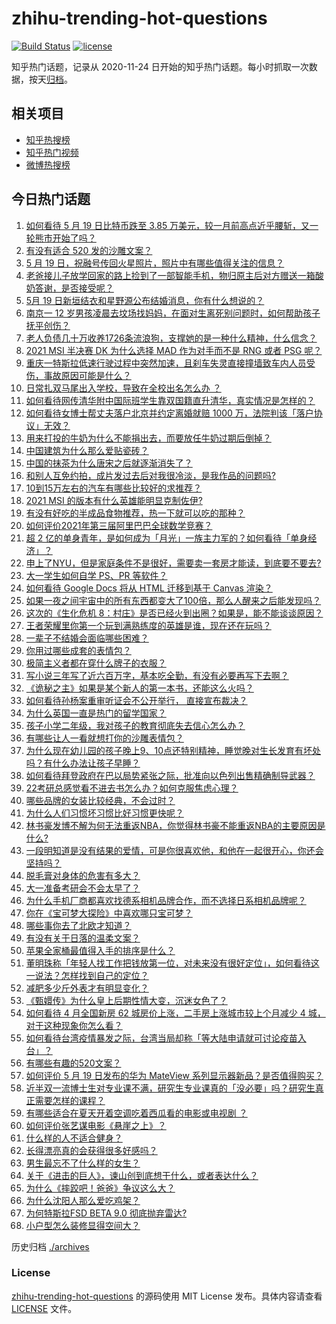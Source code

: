 # zhihu-trending-hot-questions

[![Build Status](https://github.com/justjavac/zhihu-trending-hot-questions/workflows/ci/badge.svg?branch=master)](https://github.com/justjavac/zhihu-trending-hot-questions/actions)
[![license](https://img.shields.io/github/license/justjavac/zhihu-trending-hot-questions)](https://github.com/justjavac/zhihu-trending-hot-questions/blob/master/LICENSE)

知乎热门话题，记录从 2020-11-24 日开始的知乎热门话题。每小时抓取一次数据，按天[归档](./archives)。

## 相关项目

- [知乎热搜榜](https://github.com/justjavac/zhihu-trending-top-search)
- [知乎热门视频](https://github.com/justjavac/zhihu-trending-hot-video)
- [微博热搜榜](https://github.com/justjavac/weibo-trending-hot-search)

## 今日热门话题

<!-- BEGIN -->
<!-- 最后更新时间 Thu May 20 2021 06:02:21 GMT+0800 (China Standard Time) -->

1. [如何看待 5 月 19 日比特币跌至 3.85
   万美元，较一月前高点近乎腰斩，又一轮熊市开始了吗？](https://www.zhihu.com/question/460308534)
2. [有没有适合 520 发的沙雕文案？](https://www.zhihu.com/question/459974994)
3. [5 月 19 日，祝融号传回火星照片，照片中有哪些值得关注的信息？](https://www.zhihu.com/question/460335836)
4. [老爸接儿子放学回家的路上捡到了一部智能手机，物归原主后对方赠送一箱酸奶答谢，是否接受呢？](https://www.zhihu.com/question/459438665)
5. [5月 19 日新垣结衣和星野源公布结婚消息，你有什么想说的？](https://www.zhihu.com/question/460300576)
6. [南京一 12
   岁男孩凌晨去坟场找妈妈，在面对生离死别问题时，如何帮助孩子抚平创伤？](https://www.zhihu.com/question/460220425)
7. [老人负债几十万收养1726条流浪狗，支撑她的是一种什么精神，什么信念？](https://www.zhihu.com/question/460077629)
8. [2021 MSI 半决赛 DK 为什么选择 MAD 作为对手而不是 RNG 或者 PSG
   呢？](https://www.zhihu.com/question/460223247)
9. [重庆一特斯拉低速行驶过程中突然加速，且刹车失灵直接撞墙致车内人员受伤，事故原因可能是什么？](https://www.zhihu.com/question/460318919)
10. [日常扎双马尾出入学校，导致在全校出名怎么办 ？](https://www.zhihu.com/question/296691549)
11. [如何看待网传清华附中国际班学生靠双国籍直升清华，真实情况是怎样的？](https://www.zhihu.com/question/460168268)
12. [如何看待女博士帮丈夫落户北京并约定离婚就赔 1000
    万，法院判该「落户协议」无效？](https://www.zhihu.com/question/460283594)
13. [用来打投的牛奶为什么不能捐出去，而要放任牛奶过期后倒掉？](https://www.zhihu.com/question/457869965)
14. [中国建筑为什么那么爱贴瓷砖？](https://www.zhihu.com/question/21423128)
15. [中国的抹茶为什么唐宋之后就逐渐消失了？](https://www.zhihu.com/question/22132630)
16. [和别人互免约拍，成片发过去后对我很冷淡，是我作品的问题吗?](https://www.zhihu.com/question/454019532)
17. [10到15万左右的汽车有哪些比较好的求推荐？](https://www.zhihu.com/question/265777506)
18. [2021 MSI 的版本有什么英雄能明显克制佐伊?](https://www.zhihu.com/question/460053887)
19. [有没有好吃的半成品食物推荐，热一下就可以吃的那种？](https://www.zhihu.com/question/448200772)
20. [如何评价2021年第三届阿里巴巴全球数学竞赛？](https://www.zhihu.com/question/459652793)
21. [超 2
    亿的单身青年，是如何成为「月光」一族主力军的？如何看待「单身经济」？](https://www.zhihu.com/question/459406857)
22. [申上了NYU，但是家庭条件不是很好，需要卖一套房才能读，到底要不要去?](https://www.zhihu.com/question/366070430)
23. [大一学生如何自学 PS、PR 等软件？](https://www.zhihu.com/question/350255171)
24. [如何看待 Google Docs 将从 HTML 迁移到基于 Canvas
    渲染？](https://www.zhihu.com/question/459251463)
25. [如果一夜之间宇宙中的所有东西都变大了100倍，那么人醒来之后能发现吗？](https://www.zhihu.com/question/287131013)
26. [这次的《生化危机
    8：村庄》是否已经火到出圈？如果是，能不能谈谈原因？](https://www.zhihu.com/question/458953377)
27. [王者荣耀里你第一个玩到满熟练度的英雄是谁，现在还在玩吗？](https://www.zhihu.com/question/459741677)
28. [一辈子不结婚会面临哪些困难？](https://www.zhihu.com/question/424799240)
29. [你用过哪些成套的表情包？](https://www.zhihu.com/question/309075180)
30. [极简主义者都在穿什么牌子的衣服？](https://www.zhihu.com/question/439287256)
31. [写小说三年写了近六百万字，基本吃全勤，有没有必要再写下去啊？](https://www.zhihu.com/question/436659113)
32. [《诡秘之主》如果是某个新人的第一本书，还能这么火吗？](https://www.zhihu.com/question/431797049)
33. [如何看待孙杨案重审听证会不公开举行， 直接宣布裁决？](https://www.zhihu.com/question/460075107)
34. [为什么英国一直是热门的留学国家？](https://www.zhihu.com/question/458885134)
35. [孩子小学二年级，我对孩子的教育彻底失去信心怎么办？](https://www.zhihu.com/question/431447269)
36. [有哪些让人一看就想打你的沙雕表情包？](https://www.zhihu.com/question/457477905)
37. [为什么现在幼儿园的孩子晚上9、10点还特别精神，睡觉晚对生长发育有坏处吗？有什么办法让孩子早睡？](https://www.zhihu.com/question/459339958)
38. [如何看待拜登政府在巴以局势紧张之际，批准向以色列出售精确制导武器？](https://www.zhihu.com/question/460005223)
39. [22考研总感觉看不进去书怎么办？如何克服焦虑心理？](https://www.zhihu.com/question/460099479)
40. [哪些品牌的女装比较经典，不会过时？](https://www.zhihu.com/question/26497762)
41. [为什么人们习惯坏习惯比好习惯更快呢？](https://www.zhihu.com/question/457338579)
42. [林书豪发博不解为何无法重返NBA，你觉得林书豪不能重返NBA的主要原因是什么?](https://www.zhihu.com/question/460240591)
43. [一段明知道是没有结果的爱情，可是你很喜欢他，和他在一起很开心，你还会坚持吗？](https://www.zhihu.com/question/455741920)
44. [脱毛膏对身体的危害有多大？](https://www.zhihu.com/question/21700375)
45. [大一准备考研会不会太早了？](https://www.zhihu.com/question/307998976)
46. [为什么手机厂商都喜欢找德系相机品牌合作，而不选择日系相机品牌呢？](https://www.zhihu.com/question/459953910)
47. [你在《宝可梦大探险》中喜欢哪只宝可梦？](https://www.zhihu.com/question/459179528)
48. [哪些事你去了北欧才知道？](https://www.zhihu.com/question/313042878)
49. [有没有关于日落的温柔文案？](https://www.zhihu.com/question/439010021)
50. [苹果全家桶最值得入手的排序是什么？](https://www.zhihu.com/question/453146906)
51. [董明珠称「年轻人找工作把钱放第一位，对未来没有很好定位」，如何看待这一说法？怎样找到自己的定位？](https://www.zhihu.com/question/460116131)
52. [减肥多少斤外表才有明显变化？](https://www.zhihu.com/question/370480474)
53. [《甄嬛传》为什么皇上后期性情大变，沉迷女色了？](https://www.zhihu.com/question/459465312)
54. [如何看待 4 月全国新房 62 城房价上涨，二手房上涨城市较上个月减少 4
    城，对于这种现象你怎么看？](https://www.zhihu.com/question/459959827)
55. [如何看待台湾疫情暴发之际，台湾当局却称「等大陆申请就可讨论疫苗入台」？](https://www.zhihu.com/question/460171280)
56. [有哪些有趣的520文案？](https://www.zhihu.com/question/395903926)
57. [如何评价 5 月 19 日发布的华为 MateView
    系列显示器新品？是否值得购买？](https://www.zhihu.com/question/460301000)
58. [近半双一流博士生对专业课不满，研究生专业课真的「没必要」吗？研究生真正需要怎样的课程？](https://www.zhihu.com/question/460069147)
59. [有哪些适合在夏天开着空调吃着西瓜看的电影或电视剧 ？](https://www.zhihu.com/question/459399449)
60. [如何评价张艺谋电影《悬崖之上》？](https://www.zhihu.com/question/451738975)
61. [什么样的人不适合健身？](https://www.zhihu.com/question/459306994)
62. [长得漂亮真的会获得很多好感吗？](https://www.zhihu.com/question/447895641)
63. [男生最忘不了什么样的女生？](https://www.zhihu.com/question/320387789)
64. [关于《进击的巨人》，谏山创到底想干什么，或者表达什么？](https://www.zhihu.com/question/453504802)
65. [为什么《摔跤吧！爸爸》争议这么大？](https://www.zhihu.com/question/59143980)
66. [为什么沈阳人那么爱吃鸡架？](https://www.zhihu.com/question/21313944)
67. [为何特斯拉FSD BETA 9.0 彻底抛弃雷达?](https://www.zhihu.com/question/455439504)
68. [小户型怎么装修显得空间大？](https://www.zhihu.com/question/451689301)

<!-- END -->

历史归档 [./archives](./archives)

### License

[zhihu-trending-hot-questions](https://github.com/justjavac/zhihu-trending-hot-questions)
的源码使用 MIT License 发布。具体内容请查看 [LICENSE](./LICENSE) 文件。
